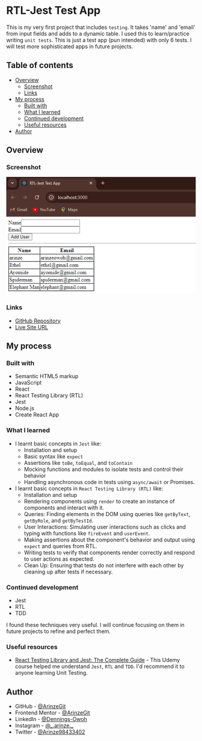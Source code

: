 # RTL-Jest Test App

This is my very first project that includes `testing`. It takes 'name' and 'email' from input fields and adds to a dynamic table. I used this to learn/practice writing `unit tests`. This is just a test app (pun intended) with only 6 tests. I will test more sophisticated apps in future projects.

## Table of contents

- [Overview](#overview)
  - [Screenshot](#screenshot)
  - [Links](#links)
- [My process](#my-process)
  - [Built with](#built-with)
  - [What I learned](#what-i-learned)
  - [Continued development](#continued-development)
  - [Useful resources](#useful-resources)
- [Author](#author)

## Overview

### Screenshot

![Test app screenshot](public/TestApp%20screenshot.PNG)

### Links

- [GitHub Repository](https://github.com/ArinzeGit/RTL-Jest-Test-App)
- [Live Site URL](https://arinzegit.github.io/RTL-Jest-Test-App/)

## My process

### Built with

- Semantic HTML5 markup
- JavaScript
- React
- React Testing Library (RTL)
- Jest
- Node.js
- Create React App

### What I learned

- I learnt basic concepts in `Jest` like:
  - Installation and setup
  - Basic syntax like `expect`
  - Assertions like `toBe`, `toEqual`, and `toContain`
  - Mocking functions and modules to isolate tests and control their behavior
  - Handling asynchronous code in tests using `async/await` or Promises.
- I learnt basic concepts in `React Testing Library (RTL)` like:
  - Installation and setup
  - Rendering components using `render` to create an instance of components and interact with it.
  - Queries: Finding elements in the DOM using queries like `getByText`, `getByRole`, and `getByTestId`.
  - User Interactions: Simulating user interactions such as clicks and typing with functions like `fireEvent` and `userEvent`.
  - Making assertions about the component's behavior and output using `expect` and queries from RTL.
  - Writing tests to verify that components render correctly and respond to user actions as expected.
  - Clean Up: Ensuring that tests do not interfere with each other by cleaning up after tests if necessary.

### Continued development

- Jest
- RTL
- TDD

I found these techniques very useful. I will continue focusing on them in future projects to refine and perfect them.

### Useful resources

- [React Testing Library and Jest: The Complete Guide](https://www.udemy.com/course/react-testing-library-and-jest/?kw=je&src=sac&couponCode=LETSLEARNNOW) - This Udemy course helped me understand `Jest`, `RTL` and `TDD`. I'd recommend it to anyone learning Unit Testing.

## Author

- GitHub - [@ArinzeGit](https://github.com/ArinzeGit)
- Frontend Mentor - [@ArinzeGit](https://www.frontendmentor.io/profile/ArinzeGit)
- LinkedIn - [@Dennings-Owoh](https://www.linkedin.com/in/dennings-owoh-4839971b1/)
- Instagram - [@\_.arinze.\_](https://www.instagram.com/_.arinze._/)
- Twitter - [@Arinze98433402](https://twitter.com/Arinze98433402)
